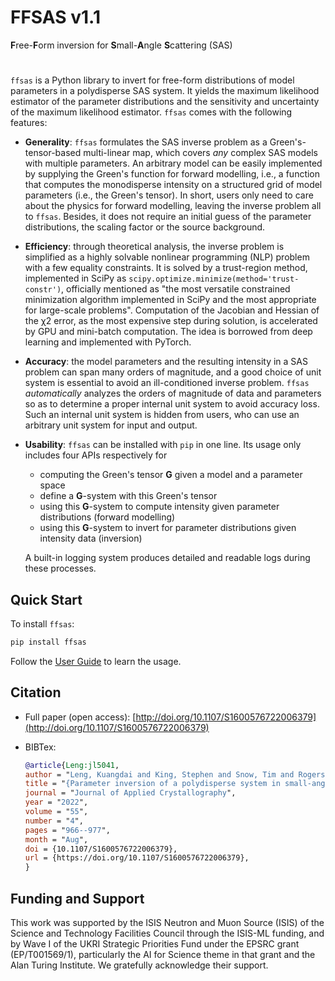 # FFSAS  v1.1

**F**ree-**F**orm inversion for **S**mall-**A**ngle **S**cattering (SAS)

#

`ffsas` is a Python library to invert for free-form distributions of model 
parameters in a polydisperse SAS system. It yields the maximum likelihood 
estimator of the parameter distributions and the sensitivity and uncertainty 
of the maximum likelihood estimator. 
`ffsas` comes with the following features:


* **Generality**: `ffsas` formulates the SAS inverse problem as a 
Green's-tensor-based multi-linear map, which covers *any* complex SAS models with 
multiple parameters. An arbitrary model can be easily implemented by 
supplying the Green's function for forward modelling, i.e., a function 
that computes the monodisperse intensity on a structured grid of model parameters 
(i.e., the Green's tensor). In short, users only need to care about the 
physics for forward modelling, leaving the inverse problem all to `ffsas`.
Besides, it does not require an initial guess of the parameter
distributions, the scaling factor or the source background. 

* **Efficiency**: through theoretical analysis, the inverse problem is 
simplified as a highly solvable nonlinear programming (NLP) problem 
with a few equality constraints. It is solved by a trust-region method, 
implemented in SciPy as `scipy.optimize.minimize(method='trust-constr')`, 
officially mentioned as "the most versatile constrained minimization algorithm 
implemented in SciPy and the most appropriate for large-scale problems". 
Computation of the Jacobian and Hessian of the χ2 error, as the most expensive 
step during solution, is accelerated by GPU and mini-batch computation. 
The idea is borrowed from deep learning and implemented with PyTorch. 

* **Accuracy**: the model parameters and the resulting intensity in a SAS problem 
can span many orders of magnitude, and a good choice of unit system is essential 
to avoid an ill-conditioned inverse problem. `ffsas` *automatically* analyzes 
the orders of magnitude of data and parameters so as to determine a proper internal 
unit system to avoid accuracy loss. Such an internal unit system is hidden 
from users, who can use an arbitrary unit system for input and output.

* **Usability**: `ffsas` can be installed with `pip` in one line. Its usage only 
includes four APIs respectively for 
    - computing the Green's tensor **G** given a model and a parameter space
    - define a **G**-system with this Green's tensor
    - using this **G**-system to compute intensity given parameter 
    distributions (forward modelling)
    - using this **G**-system to invert for parameter distributions given 
    intensity data (inversion)
    
    A built-in logging system produces detailed and readable logs during these processes. 



## Quick Start

To install `ffsas`:

```bash
pip install ffsas
```

Follow the [User Guide](https://github.com/stfc-sciml/ffsas/blob/main/doc/USER-GUIDE.md) to learn the usage.


## Citation
* Full paper (open access): [http://doi.org/10.1107/S1600576722006379](http://doi.org/10.1107/S1600576722006379)

* BIBTex:
    ```bib
    @article{Leng:jl5041,
    author = "Leng, Kuangdai and King, Stephen and Snow, Tim and Rogers, Sarah and Markvardsen, Anders and Maheswaran, Satheesh and Thiyagalingam, Jeyan",
    title = "{Parameter inversion of a polydisperse system in small-angle scattering}",
    journal = "Journal of Applied Crystallography",
    year = "2022",
    volume = "55",
    number = "4",
    pages = "966--977",
    month = "Aug",
    doi = {10.1107/S1600576722006379},
    url = {https://doi.org/10.1107/S1600576722006379},
    }
    ```

## Funding and Support 
This work was supported by the ISIS Neutron and Muon Source (ISIS) of the Science and Technology Facilities Council through the ISIS-ML funding, and by Wave I of the UKRI Strategic Priorities Fund under the EPSRC grant (EP/T001569/1), particularly the AI for Science theme in that grant and the Alan Turing Institute. We gratefully acknowledge their support.
